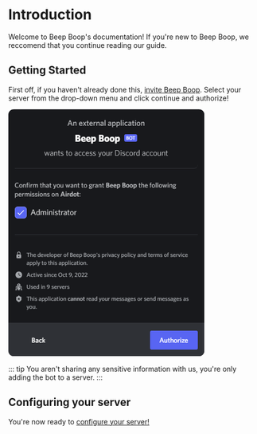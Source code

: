 # Introduction

Welcome to Beep Boop's documentation! If you're new to Beep Boop, we reccomend that you continue reading our guide.

## Getting Started
First off, if you haven't already done this, [invite Beep Boop](https://bop.trtle.xyz/add). Select your server from the drop-down menu and click continue and authorize!

![OAuth2 Screen](./media/OAuthScreen.png)

::: tip
You aren't sharing any sensitive information with us, you're only adding the bot to a server.
:::

## Configuring your server
You're now ready to [configure your server!](/server/basics)
